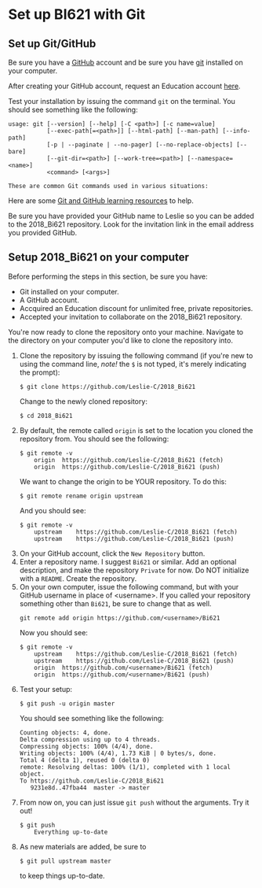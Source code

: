 # Set up BI621 with Git

## Set up Git/GitHub
Be sure you have a [GitHub](https://github.com/) account and be sure you have [git](https://git-scm.com/book/en/v2/Getting-Started-Installing-Git) installed on your computer.

After creating your GitHub account, request an Education account [here](https://education.github.com/discount_requests/new).

Test your installation by issuing the command ```git``` on the terminal. You should see something like the following:
```
usage: git [--version] [--help] [-C <path>] [-c name=value]
           [--exec-path[=<path>]] [--html-path] [--man-path] [--info-path]
           [-p | --paginate | --no-pager] [--no-replace-objects] [--bare]
           [--git-dir=<path>] [--work-tree=<path>] [--namespace=<name>]
           <command> [<args>]

These are common Git commands used in various situations:
```
Here are some [Git and GitHub learning resources](https://help.github.com/articles/git-and-github-learning-resources/) to help.

Be sure you have provided your GitHub name to Leslie so you can be added to the 2018_Bi621 repository. Look for the invitation link in the email address you provided GitHub.

## Setup 2018_Bi621 on your computer

Before performing the steps in this section, be sure you have:
- Git installed on your computer.
- A GitHub account.
- Accquired an Education discount for unlimited free, private repositories.
- Accepted your invitation to collaborate on the 2018_Bi621 repository.

You're now ready to clone the repository onto your machine. Navigate to the directory on your computer you'd like to clone the repository into.
1. Clone the repository by issuing the following command (if you're new to using the command line, *note!* the ```$``` is not typed, it's merely indicating the prompt):
	```
	$ git clone https://github.com/Leslie-C/2018_Bi621
	```
	Change to the newly cloned repository:
	```
	$ cd 2018_Bi621
	```
2. By default, the remote called ```origin``` is set to the location you cloned the repository from. You should see the following:
	```
	$ git remote -v
		origin	https://github.com/Leslie-C/2018_Bi621 (fetch)
		origin	https://github.com/Leslie-C/2018_Bi621 (push)
	```
	We want to change the origin to be YOUR repository. To do this:
	```
	$ git remote rename origin upstream
	```
	And you should see:
	```
	$ git remote -v
		upstream	https://github.com/Leslie-C/2018_Bi621 (fetch)
		upstream	https://github.com/Leslie-C/2018_Bi621 (push)
	```
3. On your GitHub account, click the ```New Repository``` button.
4. Enter a repository name. I suggest ```Bi621``` or similar. Add an optional description, and make the repository ```Private``` for now. Do NOT initialize with a ```README```. Create the repository.
5. On your own computer, issue the following command, but with your GitHub username in place of \<username\>. If you called your repository something other than ```Bi621```, be sure to change that as well.
	```
	git remote add origin https://github.com/<username>/Bi621
	```
	Now you should see:
	```
	$ git remote -v
		upstream	https://github.com/Leslie-C/2018_Bi621 (fetch)
		upstream	https://github.com/Leslie-C/2018_Bi621 (push)
		origin	https://github.com/<username>/Bi621 (fetch)
		origin	https://github.com/<username>/Bi621 (push)
	```
6. Test your setup:
	```
	$ git push -u origin master
	```
	You should see something like the following:
	```
	Counting objects: 4, done.
	Delta compression using up to 4 threads.
	Compressing objects: 100% (4/4), done.
	Writing objects: 100% (4/4), 1.73 KiB | 0 bytes/s, done.
	Total 4 (delta 1), reused 0 (delta 0)
	remote: Resolving deltas: 100% (1/1), completed with 1 local object.
	To https://github.com/Leslie-C/2018_Bi621
	   9231e8d..47fba44  master -> master
	```
7. From now on, you can just issue ```git push``` without the arguments. Try it out!
	```
	$ git push
		Everything up-to-date
	```
8. As new materials are added, be sure to
	```
	$ git pull upstream master
	```
	to keep things up-to-date.
